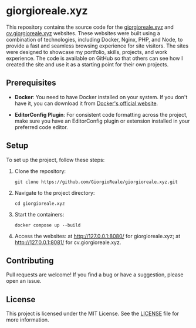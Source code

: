 # giorgioreale.xyz

This repository contains the source code for the [giorgioreale.xyz](https://giorgioreale.xyz/) and [cv.giorgioreale.xyz](https://cv.giorgioreale.xyz/) websites. These websites were built using a combination of technologies, including Docker, Nginx, PHP, and Node, to provide a fast and seamless browsing experience for site visitors. The sites were designed to showcase my portfolio, skills, projects, and work experience. The code is available on GitHub so that others can see how I created the site and use it as a starting point for their own projects.

## Prerequisites

- **Docker**: You need to have Docker installed on your system. If you don't have it, you can download it from [Docker's official website](https://www.docker.com/get-started).

- **EditorConfig Plugin**: For consistent code formatting across the project, make sure you have an EditorConfig plugin or extension installed in your preferred code editor.

## Setup

To set up the project, follow these steps:

1. Clone the repository:

   ```
   git clone https://github.com/GiorgioReale/giorgioreale.xyz.git
   ```

2. Navigate to the project directory:

   ```
   cd giorgioreale.xyz
   ```

3. Start the containers:

   ```
   docker compose up --build
   ```

4. Access the websites:
at http://127.0.0.1:8080/ for giorgioreale.xyz;
at http://127.0.0.1:8081/ for cv.giorgioreale.xyz.

## Contributing

Pull requests are welcome! If you find a bug or have a suggestion, please open an issue.

## License

This project is licensed under the MIT License. See the [LICENSE](LICENSE) file for more information.
